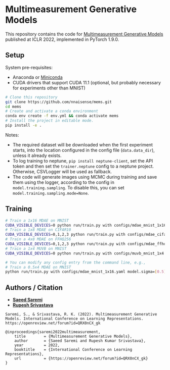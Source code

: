 # Multimeasurement Generative Models

This repository contains the code for [Multimeasurement Generative Models](https://openreview.net/forum?id=QRX0nCX_gk) published at ICLR 2022, implemented in PyTorch 1.9.0. 

## Setup

System pre-requisites: 
- Anaconda or [Miniconda](https://docs.conda.io/projects/continuumio-conda/en/latest/user-guide/install/index.html)
- CUDA drivers that support CUDA 11.1 (optional, but probably necessary for experiments other than MNIST)

```bash
# Clone this repository
git clone https://github.com/nnaisense/mems.git
cd mems
# Create and activate a conda environment
conda env create -f env.yml && conda activate mems
# Install the project in editable mode.
pip install -e .
```

Notes: 
- The required dataset will be downloaded when the first experiment starts, into the location configured in the config file (`data.data_dir`), unless it already exists.
- To log training to neptune, `pip install neptune-client`, set the API token and then set the `trainer.neptune` config to a neptune project. Otherwise, CSVLogger will be used as fallback.
- The code will generate images using MCMC during training and save them using the logger, according to the config in `model.training.sampling`. To disable this, you can set `model.training.sampling.mode=None`.

## Training

```bash
# Train a 1x16 MDAE on MNIST 
CUDA_VISIBLE_DEVICES=0 python run/train.py with configs/mdae_mnist_1x16.yaml -f
# Train a 1x8 MDAE on CIFAR10 
CUDA_VISIBLE_DEVICES=0,1,2,3 python run/train.py with configs/mdae_cifar10_1x8.yaml -f
# Train a 4x8 MDAE on FFHQ256
CUDA_VISIBLE_DEVICES=0,1,2,3 python run/train.py with configs/mdae_ffhq256_4x8.yaml -f
# Train a 1x4 MUVB on MNIST
CUDA_VISIBLE_DEVICES=0 python run/train.py with configs/muvb_mnist_1x4.yaml -f

# You can modify any config entry from the command line, e.g.,
# Train a 0.5x4 MDAE on MNIST 
python run/train.py with configs/mdae_mnist_1x16.yaml model.sigma=[0.5] model.M=[4] -f
```

## Authors / Citation
- [**Saeed Saremi**](https://github.com/saeedsaremi)
- [**Rupesh Srivastava**](https://rupeshks.cc/)

```
Saremi, S., & Srivastava, R. K. (2022). Multimeasurement Generative Models. International Conference on Learning Representations. https://openreview.net/forum?id=QRX0nCX_gk 
```

```
@inproceedings{saremi2022multimeasurement,
	title        = {Multimeasurement Generative Models},
	author       = {Saeed Saremi and Rupesh Kumar Srivastava},
	year         = 2022,
	booktitle    = {International Conference on Learning Representations},
	url          = {https://openreview.net/forum?id=QRX0nCX_gk}
}
```
